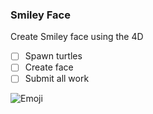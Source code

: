### Smiley Face
Create Smiley face using the 4D

-[ ] Spawn turtles
-[ ] Create face
-[ ] Submit all work

![Emoji](/Emoji.PNG)